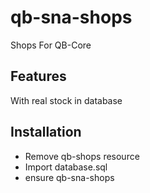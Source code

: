 # qb-sna-shops
Shops For QB-Core

## Features
With real stock in database

## Installation
- Remove qb-shops resource
- Import database.sql
- ensure qb-sna-shops

